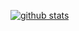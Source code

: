[![github stats](https://github-readme-stats.vercel.app/api?username=moonglow&include_all_commits=1&hide_rank=1&theme=chartreuse-dark)](https://github.com/anuraghazra/github-readme-stats)
